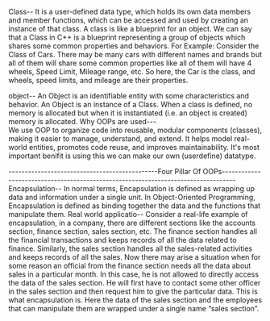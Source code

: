 Class--
        It is a user-defined data type, which holds its own data members and member functions, which can be accessed and used by creating an instance of that class. A class is like a blueprint for an object.
        We can say that a Class in C++ is a blueprint representing a group of objects which shares some common properties and behaviors.
For Example: 
           Consider the Class of Cars. There may be many cars with different names and brands but all of them will share some common properties like all of them will have 4 wheels, Speed Limit, Mileage range, etc. So here, the Car is the class, and wheels, speed limits, and mileage are their properties.
          
object--
        An Object is an identifiable entity with some characteristics and behavior. An Object is an instance of a Class. When a class is defined, no memory is allocated but when it is instantiated (i.e. an object is created) memory is allocated.
Why OOPs are used---       
        We use OOP to organize code into reusable, modular components (classes), making it easier to manage, understand, and extend. It helps model real-world entities, promotes code reuse, and improves maintainability.
        It's most important benifit is using this we can make our own (userdefine) datatype.

----------------------------------------------Four Pillar Of OOPs----------------------------------------------------------------------------------
Encapsulation--
        In normal terms, Encapsulation is defined as wrapping up data and information under a single unit. In Object-Oriented Programming, Encapsulation is defined as binding together the data and the functions that manipulate them.
Real world applicatio--
        Consider a real-life example of encapsulation, in a company, there are different sections like the accounts section, finance section, sales section, etc. The finance section handles all the financial transactions and keeps records of all the data related to finance. Similarly, the sales section handles all the sales-related activities and keeps records of all the sales. Now there may arise a situation when for some reason an official from the finance section needs all the data about sales in a particular month. In this case, he is not allowed to directly access the data of the sales section. He will first have to contact some other officer in the sales section and then request him to give the particular data. This is what encapsulation is. Here the data of the sales section and the employees that can manipulate them are wrapped under a single name “sales section”.

